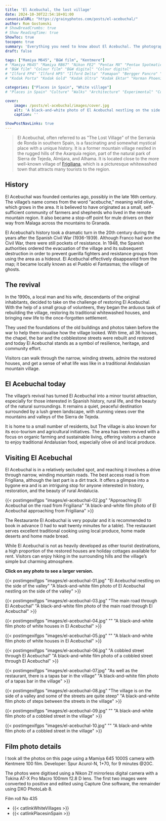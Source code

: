 ```yaml
---
title: 'El Acebuchal, the lost village'
date: 2024-10-30T22:54:18+01:00
canonicalURL: "https://grainyphotos.com/posts/el-acebuchal/"
author: Rom Gostomski
# ShowBreadCrumbs: true
# Show ReadingTime: true
ShowToc: true
tocopen: true
summary: 'Everything you need to know about El Acebuchal. The photographs were shot on Kentmere film with a vintage Mamiya M645 camera.' # The summary appears as the Google description and also on the posts list page. If you also want it to appear on the page, use description instead of summary.
draft: false

tags: ["Mamiya M645", "B&W film", "Kentmere"]
# "Mamiya M645" "Mamiya RB67" "Nikon FE2" "Pentax MX" "Pentax Spotmatic" "Pinhole" "Horseman VH-R" "Zeis Ikon Ikoflex" "Zeiss Super Ikonta"
# "B&W film" "Colour film" "B&W digital" "Colour digital"
# "Ilford FP4" "Ilford HP5" "Ilford Delta" "Fomapan" "Bergger Pancro" "Rollei RPX" "Kentmere"
# "Kodak Porta" "Kodak Gold" "Kodak Ultra" "Kodak Ektar" "Harman Phoenix"

categories: ["Places in Spain", "White village"]
# "Places in Spain" "Culture" "Walks" "Architecture" "Experimental" "Cortijo" "Via Verde" "White village" "Flowers"

cover:
    image: /posts/el-acebuchal/images/cover.jpg
    alt: 'A black-and-white photo of El Acebuchal nestling on the side of the valley.'
    caption: ''

ShowPostNavLinks: true
---
```


> El Acebuchal, often referred to as "The Lost Village" of the Serranía de Ronda in southern Spain, is a fascinating and somewhat mystical place with a unique history. It is a former mountain village nestled in the rugged hills of the Axarquía region, part of the natural park of Sierra de Tejeda, Almijara, and Alhama. It is located close to the more well-known village of [Frigiliana](https://grainyphotos.com/posts/frigiliana/), which is a picturesque whitewashed town that attracts many tourists to the region.

## History
El Acebuchal was founded centuries ago, possibly in the late 16th century. The village’s name comes from the word "acebuche," meaning wild olive, which grows in the area. It is believed to have originated as a small, self-sufficient community of farmers and shepherds who lived in the remote mountain region. It also became a stop-off point for mule drivers on their way from Malaga across the mountains to Granada. 

El Acebuchal’s history took a dramatic turn in the 20th century during the years after the Spanish Civil War (1936-1939). Although Franco had won the Civil War, there were still pockets of resistance. In 1948, the Spanish authorities ordered the evacuation of the village and its subsequent destruction in order to prevent guerilla fighters and resistance groups from using the area as a hideout. El Acebuchal effectively disappeared from the map; it became locally known as el Pueblo el Fantasmas; the village of ghosts.

## The revival
In the 1990s, a local man and his wife, descendants of the original inhabitants, decided to take on the challenge of restoring El Acebuchal. With the help of a small group of volunteers, they began the arduous task of rebuilding the village, restoring its traditional whitewashed houses, and bringing new life to the once-forgotten settlement. 

They used the foundations of the old buildings and photos taken before the war to help them visualise how the village looked. With time, all 36 houses, the chapel, the bar and the cobblestone streets were rebuilt and restored and today El Acebuchal stands as a symbol of resilience, heritage, and community effort.

Visitors can walk through the narrow, winding streets, admire the restored houses, and get a sense of what life was like in a traditional Andalusian mountain village.

## El Acebuchal today
The village’s revival has turned El Acebuchal into a minor tourist attraction, especially for those interested in Spanish history, rural life, and the beauty of the natural surroundings. It remains a quiet, peaceful destination surrounded by a lush green landscape, with stunning views over the mountains and valleys of the Sierra de Tejeda.

It is home to a small number of residents, but The village is also known for its eco-tourism and agricultural initiatives. The area has been revived with a focus on organic farming and sustainable living, offering visitors a chance to enjoy traditional Andalusian food, especially olive oil and local produce.

## Visiting El Acebuchal
El Acebuchal is in a relatively secluded spot, and reaching it involves a drive through narrow, winding mountain roads. The best access road is from Frigiliana, although the last part is a dirt track. It offers a glimpse into a bygone era and is an intriguing stop for anyone interested in history, restoration, and the beauty of rural Andalucia.

{{< postimgexifgps "images/el-acebuchal-02.jpg" 
"Approaching El Acebuchal on the road from Frigiliana" 
"A black-and-white film photo of El Acebuchal approaching from Frigiliana" >}}

The Restaurante El Acebuchal is very popular and it is recommended to book in advance (I had to wait twenty minuites for a table). The restaurant serves excellent traditional cooking using local produce, home made deserts and home made bread.

While El Acebuchal is not as heavily developed as other tourist destinations, a high proportion of the restored houses are holiday cottages available for rent. Visitors can enjoy hiking in the surrounding hills and the village’s simple but charming atmosphere. 

**Click on any photo to see a larger version.**

{{< postimgexifgps "images/el-acebuchal-01.jpg" 
"El Acebuchal nestling on the side of the valley" 
"A black-and-white film photo of El Acebuchal nestling on the side of the valley" >}}

{{< postimgexifgps "images/el-acebuchal-03.jpg" 
"The main road through El Acebuchal" 
"A black-and-white film photo of the main road through El Acebuchal" >}}

{{< postimgexifgps "images/el-acebuchal-04.jpg" 
"" 
"A black-and-white film photo of white houses in El Acebuchal" >}}

{{< postimgexifgps "images/el-acebuchal-05.jpg" 
"" 
"A black-and-white film photo of white houses in El Acebuchal" >}}

{{< postimgexifgps "images/el-acebuchal-06.jpg" 
"A cobbled street through El Acebuchal" 
"A black-and-white film photo of a cobbled street through El Acebuchal" >}}

{{< postimgexifgps "images/el-acebuchal-07.jpg" 
"As well as the restaurant, there is a tapas bar in the village" 
"A black-and-white film photo of a tapas bar in the village" >}}

{{< postimgexifgps "images/el-acebuchal-08.jpg" 
"The village is on the side of a valley and some of the streets are quite steep" 
"A black-and-white film photo of steps between the streets in the village" >}}

{{< postimgexifgps "images/el-acebuchal-09.jpg" 
"" 
"A black-and-white film photo of a cobbled street in the village" >}}

{{< postimgexifgps "images/el-acebuchal-10.jpg" 
"" 
"A black-and-white film photo of a cobbled street in the village" >}}

## Film photo details

I took all the photos on this page using a Mamiya 645 1000S camera with Kentmere 100 film. Developer: Spur Acurol-N, 1+70, for 9 minutes @20C.

The photos were digitised using a Nikon Zf mirrorless digital camera with a Tokina AT-X Pro Macro 100mm f2.8 D lens. The first two images were converted to positive and edited using Capture One software, the remainder using DXO PhotoLab 8. 

Film roll No 435

- {{< catlinkWhiteVillages >}}
- {{< catlinkPlacesinSpain >}}
